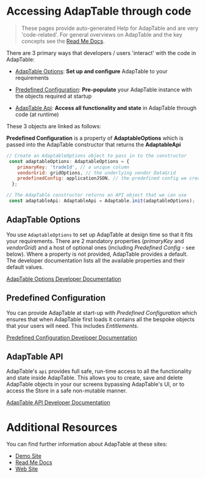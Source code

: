 # Accessing AdapTable through code

> These pages provide auto-generated Help for AdapTable and are very 'code-related'.  For general overviews on AdapTable and the key concepts see the [Read Me Docs](https://github.com/AdaptableTools/adaptable/blob/master/packages/adaptable/readme/readme-list.md).

There are 3 primary ways that developers / users 'interact' with the code in AdapTable:

- [AdapTable Options](/interfaces/_src_adaptableoptions_adaptableoptions_.adaptableoptions.html): **Set up and configure** AdapTable to your requirements

- [Predefined Configuration](/interfaces/_src_predefinedconfig_predefinedconfig_.predefinedconfig.html): **Pre-populate** your AdapTable instance with the objects required at startup 

- [AdapTable Api](/interfaces/_src_api_adaptableapi_.adaptableapi.html): **Access all functionality and state** in AdapTable through code (at runtime) 

These 3 objects are linked as follows: 

**Predefined Configuration** is a property of **AdaptableOptions** which is passed into the AdapTable constructor that returns the **AdaptableApi**

```jsx
// Create an AdaptableOptions object to pass in to the constructor
 const adaptableOptions: AdaptableOptions = {
    primaryKey: 'tradeId', // a unique column
    vendorGrid: gridOptions, // the underlying vendor DataGrid
    predefinedConfig: applicationJSON, // the predefined config we created
  };

// The AdapTable constructor returns an API object that we can use
 const adaptableApi: AdaptableApi = Adaptable.init(adaptableOptions);
```

## AdapTable Options

You use `AdaptableOptions` to set up AdapTable at design time so that it fits your requirements. There are 2 mandatory properties (_primaryKey_ and _vendorGrid_) and a host of optional ones (including _Predefined Config_ - see below). Where a property is not provided, AdapTable provides a default. The developer documentation lists all the available properties and their default values.

[AdapTable Options Developer Documentation](/interfaces/_src_adaptableoptions_adaptableoptions_.adaptableoptions.html)

## Predefined Configuration

You can provide  AdapTable at start-up with _Predefined Configuration_ which ensures that when AdapTable first loads it contains all the bespoke objects that your users will need. This includes *Entitlements*.

[Predefined Configuration Developer Documentation](/interfaces/_src_predefinedconfig_predefinedconfig_.predefinedconfig.html)


## AdapTable API

AdapTable's `api` provides full safe, run-time access to all the functionality and state inside AdapTable. This allows you to create, save and delete AdapTable objects in your our screens bypassing AdapTable's UI, or to access the Store in a safe non-mutable manner.

[AdapTable API Developer Documentation](/interfaces/_src_api_adaptableapi_.adaptableapi.html)


# Additional Resources

You can find further information about AdapTable at these sites:

- [Demo Site](https://demo.adaptabletools.com)
- [Read Me Docs](https://github.com/AdaptableTools/adaptable/blob/master/packages/adaptable/readme/readme-list.md)
- [Web Site](http://www.adaptabletools.com)

